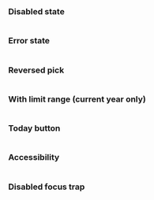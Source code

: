 ```jsx {"file": "./examples/MonthYearPicker_0_default.jsx"}
```

### Disabled state

```jsx {"file": "./examples/MonthYearPicker_1_disabled.jsx"}
```

### Error state

```jsx {"file": "./examples/MonthYearPicker_2_error.jsx"}
```

### Reversed pick

```jsx {"file": "./examples/MonthYearPicker_3_reversed.jsx"}
```

### With limit range (current year only)

```jsx {"file": "./examples/MonthYearPicker_4_limit.jsx"}
```

### Today button

```jsx {"file": "./examples/MonthYearPicker_5_today.jsx"}
```

### Accessibility

```jsx {"file": "./examples/MonthYearPicker_6_accessibility.jsx"}  
```

### Disabled focus trap

```jsx {"file": "./examples/MonthYearPicker_7_disabled_focus_trap.jsx"}
```